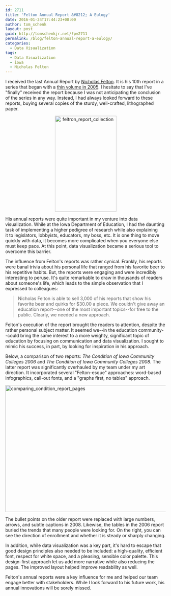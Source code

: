 ```yaml
---
id: 2711
title: 'Felton Annual Report &#8212; A Eulogy'
date: 2016-01-24T17:44:23+00:00
author: tom_schenk
layout: post
guid: http://tomschenkjr.net/?p=2711
permalink: /blog/felton-annual-report-a-eulogy/
categories:
  - Data Visualization
tags:
  - Data Visualization
  - iowa
  - Nicholas Felton
---
```

I received the last Annual Report by <a href="http://feltron.com/">Nicholas Felton</a>. It is his 10th report in a series that began with a <a href="http://feltron.com/FAR05.html">thin volume in 2005</a>. I hesitate to say that I've "finally" received the report because I was not anticipating the conclusion of the series in any way. Instead, I had always looked forward to these reports, buying several copies of the sturdy, well-crafted, lithographed paper.
<p style="text-align: center;"><a href="http://tomschenkjr.net/wordpress/wp-content/uploads/2016/01/feltron_report_collection.png"><img class="aligncenter size-medium wp-image-2830" src="http://tomschenkjr.net/wordpress/wp-content/uploads/2016/01/feltron_report_collection-193x300.png" alt="feltron_report_collection" width="193" height="300" /></a></p>
His annual reports were quite important in my venture into data visualization. While at the Iowa Department of Education, I had the daunting task of implementing a higher pedigree of research while also explaining it to legislators, lobbyists, educators, my boss, etc. It is one thing to move quickly with data, it becomes more complicated when you everyone else must keep pace. At this point, data visualization became a serious tool to overcome this barrier.

The influence from Felton's reports was rather cynical. Frankly, his reports were banal trivia about his personal life that ranged from his favorite beer to his repetitive habits. But, the reports were engaging and were incredibly interesting to peruse. It's quite remarkable to draw in thousands of readers about someone's life, which leads to the simple observation that I expressed to colleagues:
<blockquote>Nicholas Felton is able to sell 3,000 of his reports that show his favorite beer and quirks for $30.00 a piece. We couldn't give away an education report--one of the most important topics--for free to the public. Clearly, we needed a new approach.</blockquote>
Felton's execution of the report brought the readers to attention, despite the rather personal subject matter. It seemed we--in the education community--could bring the same interest to a more weighty, significant topic of education by focusing on communication and data visualization. I sought to mimic his success, in part, by looking for inspiration in his approach.

Below, a comparison of two reports: <em>The Condition of Iowa Community Colleges 2006</em> and <em>The Condition of Iowa Community Colleges 2008</em>. The latter report was significantly overhauled by my team under my art direction. It incorporated several "Felton-esque" approaches: word-based infographics, call-out fonts, and a "graphs first, no tables" approach.

<a href="http://tomschenkjr.net/wordpress/wp-content/uploads/2015/11/comparing_condition_report_pages.png"><img class="aligncenter size-full wp-image-2714" src="http://tomschenkjr.net/wordpress/wp-content/uploads/2015/11/comparing_condition_report_pages.png" alt="comparing_condition_report_pages" width="700" height="397" /></a>

The bullet points on the older report were replaced with large numbers, arrows, and subtle captions in 2008. Likewise, the tables in the 2006 report buried the trends that many people were looking for. On the right, you can see the direction of enrollment and whether it is steady or sharply changing.

In addition, while data visualization was a key part, it's hard to escape that good design principles also needed to be included: a high-quality, efficient font, respect for white space, and a pleasing, sensible color palette. This design-first approach let us add more narrative while also reducing the pages. The improved layout helped improve readability as well.

Felton's annual reports were a key influence for me and helped our team engage better with stakeholders. While I look forward to his future work, his annual innovations will be sorely missed.
